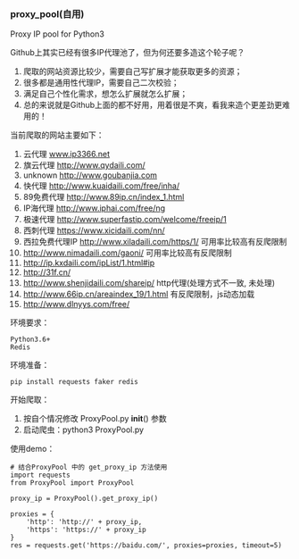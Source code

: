 ### proxy_pool(自用)
Proxy IP pool for Python3 

Github上其实已经有很多IP代理池了，但为何还要多造这个轮子呢？
1. 爬取的网站资源比较少，需要自己写扩展才能获取更多的资源；
2. 很多都是通用性代理IP，需要自己二次校验；
3. 满足自己个性化需求，想怎么扩展就怎么扩展；
4. 总的来说就是Github上面的都不好用，用着很是不爽，看我来造个更差劲更难用的！

当前爬取的网站主要如下：
1. 云代理 www.ip3366.net
2. 旗云代理 http://www.qydaili.com/
3. unknown http://www.goubanjia.com
4. 快代理 http://www.kuaidaili.com/free/inha/
5. 89免费代理 http://www.89ip.cn/index_1.html
6. IP海代理 http://www.iphai.com/free/ng
7. 极速代理 http://www.superfastip.com/welcome/freeip/1
8. 西刺代理  https://www.xicidaili.com/nn/
9. 西拉免费代理IP  http://www.xiladaili.com/https/1/  可用率比较高有反爬限制
10. http://www.nimadaili.com/gaoni/  可用率比较高有反爬限制
11. http://ip.kxdaili.com/ipList/1.html#ip
12. http://31f.cn/
13. http://www.shenjidaili.com/shareip/    http代理(处理方式不一致, 未处理)
14. http://www.66ip.cn/areaindex_19/1.html   有反爬限制，js动态加载
15. http://www.dlnyys.com/free/

环境要求：
```
Python3.6+
Redis
```
环境准备：
```
pip install requests faker redis
```
开始爬取：
1. 按自个情况修改 ProxyPool.py __init__() 参数
2. 启动爬虫：python3 ProxyPool.py

使用demo：
```
# 结合ProxyPool 中的 get_proxy_ip 方法使用
import requests
from ProxyPool import ProxyPool

proxy_ip = ProxyPool().get_proxy_ip()

proxies = {
    'http': 'http://' + proxy_ip,
    'https': 'https://' + proxy_ip
}
res = requests.get('https://baidu.com/', proxies=proxies, timeout=5)
```
